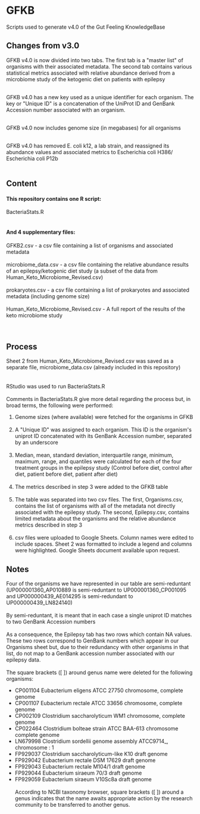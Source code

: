 # GFKB
Scripts used to generate v4.0 of the Gut Feeling KnowledgeBase

## Changes from v3.0
GFKB v4.0 is now divided into two tabs. The first tab is a "master list" of organisms with their associated metadata. The second tab contains various statistical metrics associated with relative abundance derived from a microbiome study of the ketogenic diet on patients with epilepsy<br><br>

GFKB v4.0 has a new key used as a unique identifier for each organism. The key or "Unique ID" is a concatenation of the UniProt ID and GenBank Accession number associated with an organism.<br><br>

GFKB v4.0 now includes genome size (in megabases) for all organisms <br><br>

GFKB v4.0 has removed E. coli k12, a lab strain, and reassigned its abundance values and associated metrics to Escherichia coli H386/ Escherichia coli P12b <br><br>

## Content
#### This repository contains one R script:
BacteriaStats.R <br><br>

#### And 4 supplementary files:
GFKB2.csv - a csv file containing a list of organisms and associated metadata <br><br>
microbiome_data.csv - a csv file containing the relative abundance results of an epilepsy/ketogenic diet study (a subset of the data from Human_Keto_Microbiome_Revised.csv)<br><br>
prokaryotes.csv - a csv file containing a list of prokaryotes and associated metadata (including genome size)<br><br>
Human_Keto_Microbiome_Revised.csv - A full report of the results of the keto microbiome study<br><br><br>

## Process
Sheet 2 from Human_Keto_Microbiome_Revised.csv was saved as a separate file, microbiome_data.csv (already included in this repository)<br><br>
<br>
RStudio was used to run BacteriaStats.R<br><br>
Comments in BacteriaStats.R give more detail regarding the process but, in broad terms, the following were performed:<br>
1. Genome sizes (where available) were fetched for the organisms in GFKB <br><br>
2. A "Unique ID" was assigned to each organism. This ID is the organism's uniprot ID concatenated with its GenBank Accession number, separated by an underscore<br><br>
3. Median, mean, standard deviation, interquartile range, minimum, maximum, range, and quantiles were calculated for each of the four treatment groups in the epilepsy study (Control before diet, control after diet, patient before diet, patient after diet)<br><br>
4. The metrics described in step 3 were added to the GFKB table<br><br>
5. The table was separated into two csv files. The first, Organisms.csv, contains the list of organisms with all of the metadata not directly associated with the epilepsy study. The second, Epilepsy.csv, contains limited metadata about the organisms and the relative abundance metrics described in step 3 <br><br>
6. csv files were uploaded to Google Sheets. Column names were edited to include spaces. Sheet 2 was formatted to include a legend and columns were highlighted. Google Sheets document available upon request.

## Notes
Four of the organisms we have represented in our table are semi-reduntant (UP000001360_AP010889 is semi-reduntant to UP000001360_CP001095 and UP000000439_AE014295 is semi-redundant to UP000000439_LN824140) <br><br>
By semi-reduntant, it is meant that in each case a single uniprot ID matches to two GenBank Accession numbers <br><br>
As a consequence, the Epilepsy tab has two rows which contain NA values. These two rows correspond to GenBank numbers which appear in our Organisms sheet but, due to their redundancy with other organisms in that list, do not map to a GenBank accession number associated with our epilepsy data.<br><br>
The square brackets ([ ]) around genus name were deleted for the following organisms:
* CP001104 Eubacterium eligens ATCC 27750 chromosome, complete genome
* CP001107 Eubacterium rectale ATCC 33656 chromosome, complete genome
* CP002109 Clostridium saccharolyticum WM1 chromosome, complete genome
* CP022464 Clostridium bolteae strain ATCC BAA-613 chromosome complete genome
* LN679998 Clostridium sordellii genome assembly ATCC9714_, chromosome : 1
* FP929037 Clostridium saccharolyticum-like K10 draft genome
* FP929042 Eubacterium rectale DSM 17629 draft genome
* FP929043 Eubacterium rectale M104/1 draft genome
* FP929044 Eubacterium siraeum 70/3 draft genome
* FP929059 Eubacterium siraeum V10Sc8a draft genome<br><br>
According to NCBI taxonomy browser, square brackets ([ ]) around a genus indicates that the name awaits appropriate action by the research community to be transferred to another genus.


